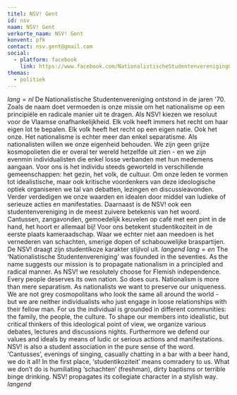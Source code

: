 ```yaml
---
titel: NSV! Gent
id: nsv
naam: NSV! Gent
verkorte_naam: NSV! Gent
konvent: pfk
contact: nsv.gent@gmail.com
social:
  - platform: facebook
    link: https://www.facebook.com/NationalistischeStudentenverenigingGent/
themas:
  - politiek
---
```


$lang=nl$ 
De Nationalistische Studentenvereniging ontstond in de jaren '70. Zoals de naam doet vermoeden is onze missie om het nationalisme op een principiële en radicale manier uit te dragen. Als NSV! kiezen we resoluut voor de Vlaamse onafhankelijkheid. Elk volk heeft immers het recht om haar eigen lot te bepalen. Elk volk heeft het recht op een eigen natie. Ook het onze.
Het nationalisme is echter meer dan enkel separatisme. Als nationalisten willen we onze eigenheid behouden. We zijn geen grijze kosmopolieten die er overal ter wereld hetzelfde uit zien - en we zijn evenmin individualisten die enkel losse verbanden met hun medemens aangaan. Voor ons is het individu steeds geworteld in verschillende gemeenschappen: het gezin, het volk, de cultuur.
Om onze leden te vormen tot idealistische, maar ook kritische voordenkers van deze ideologische optiek organiseren we tal van debatten, lezingen en discussieavonden.
Verder verdedigen we onze waarden en idealen door middel van ludieke of serieuze acties en manifestaties.
Daarnaast is de NSV! ook een studentenvereniging in de meest zuivere betekenis van het woord. Cantussen, zangavonden, gemoedelijk keuvelen op café met een pint in de hand, het hoort er allemaal bij! Voor ons betekent studentikoziteit in de eerste plaats kameraadschap. Waar we echter niet aan meedoen is het vernederen van schachten, smerige dopen of schabouwelijke braspartijen. De NSV! draagt zijn studentikoze karakter stijlvol uit. 
$langend$ 
$lang=en$ 
The ‘Nationalistische Studentenvereniging’ was founded in the seventies. As the name suggests our mission is to propagate nationalism in a principled and radical manner. As NSV! we resolutely choose for Flemish independence. Every people deserves its own nation. So does ours. Nationalism is more than mere separatism. As nationalists we want to preserve our uniqueness. We are not grey cosmopolitans who look the same all around the world - but we are neither individualists who just engage in loose relationships with their fellow man. For us the individual is grounded in different communities: the family, the people, the culture. To shape our members into idealistic, but critical thinkers of this ideological point of view, we organize various debates, lectures and discussions nights. Furthermore we defend our values and ideals by means of ludic or serious actions and manifestations. NSV! is also a student association in the pure sense of the word. ‘Cantusses’, evenings of singing, casually chatting in a bar with a beer hand, we do it all! In the first place, ‘studentikoziteit’ means comradery to us. What we don’t do is humiliating ‘schachten’ (freshman), dirty baptisms or terrible binge drinking. NSV! propagates its collegiate character in a stylish way. 
$langend$

